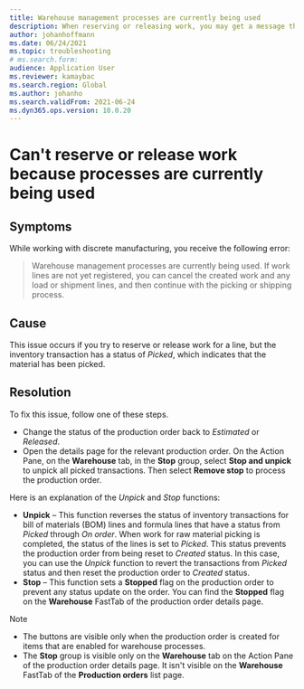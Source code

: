 ```yaml
--- 
title: Warehouse management processes are currently being used 
description: When reserving or releasing work, you may get a message that warehouse management processes are currently being used. Fix the issue with one of these steps. 
author: johanhoffmann 
ms.date: 06/24/2021 
ms.topic: troubleshooting 
# ms.search.form: 
audience: Application User 
ms.reviewer: kamaybac 
ms.search.region: Global 
ms.author: johanho 
ms.search.validFrom: 2021-06-24 
ms.dyn365.ops.version: 10.0.20 
--- 
```

# Can't reserve or release work because processes are currently being used

## Symptoms

While working with discrete manufacturing, you receive the following error:

> Warehouse management processes are currently being used. If work lines are not yet registered, you can cancel the created work and any load or shipment lines, and then continue with the picking or shipping process.

## Cause

This issue occurs if you try to reserve or release work for a line, but the inventory transaction has a status of *Picked*, which indicates that the material has been picked.

## Resolution

To fix this issue, follow one of these steps.

- Change the status of the production order back to *Estimated* or *Released*.
- Open the details page for the relevant production order. On the Action Pane, on the **Warehouse** tab, in the **Stop** group, select **Stop and unpick** to unpick all picked transactions. Then select **Remove stop** to process the production order.

Here is an explanation of the *Unpick* and *Stop* functions:
  
- **Unpick** – This function reverses the status of inventory transactions for bill of materials (BOM) lines and formula lines that have a status from *Picked* through *On order*. When work for raw material picking is completed, the status of the lines is set to *Picked*. This status prevents the production order from being reset to *Created* status. In this case, you can use the *Unpick* function to revert the transactions from *Picked* status and then reset the production order to *Created* status.
- **Stop** – This function sets a **Stopped** flag on the production order to prevent any status update on the order. You can find the **Stopped** flag on the **Warehouse** FastTab of the production order details page.

> [!NOTE]
>
> - The buttons are visible only when the production order is created for items that are enabled for warehouse processes.
> - The **Stop** group is visible only on the **Warehouse** tab on the Action Pane of the production order details page. It isn't visible on the **Warehouse** FastTab of the **Production orders** list page.
